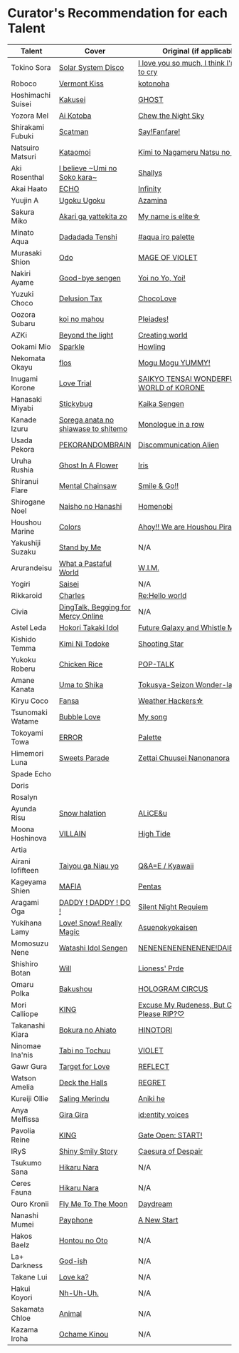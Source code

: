 # Curator's Recommendation for each Talent

|Talent           |Cover                                                              |Original (if applicable)                                                      |
|-----------------|-------------------------------------------------------------------|------------------------------------------------------------------------------|
|Tokino Sora      |[Solar System Disco](https://youtu.be/wHw3jSvZxNI)                 |[I love you so much, I think I'm going to cry](https://youtu.be/LPEE4MMDieo)  |
|Roboco           |[Vermont Kiss](https://youtu.be/uc7I72C1giU)                       |[kotonoha](https://youtu.be/5A_RqpENxvg)                                      |
|Hoshimachi Suisei|[Kakusei](https://youtu.be/dPTeBvVJ_xY)                            |[GHOST](https://youtu.be/IKKar5SS29E)                                         |
|Yozora Mel       |[Ai Kotoba](https://youtu.be/jW4q0w6CCIo)                          |[Chew the Night Sky](https://youtu.be/8iin3HQpwSY)                            |
|Shirakami Fubuki |[Scatman](https://youtu.be/VaqLk1YCv-s)                            |[Say!Fanfare!](https://youtu.be/pFgUluV_00s)                                  |
|Natsuiro Matsuri |[Kataomoi](https://youtu.be/TT6gTs2B1Uw)                           |[Kimi to Nagameru Natsu no Hana](https://youtu.be/llv_1-WEQGg)                |
|Aki Rosenthal    |[I believe ~Umi no Soko kara~](https://youtu.be/IN0KT2ABM10)       |[Shallys](https://youtu.be/Ii7rtNaGlls)                                       |
|Akai Haato       |[ECHO](https://youtu.be/Z8TnOhIxN90)                               |[Infinity](https://youtu.be/9mj2QJE-UOI)                                      |
|Yuujin A         |[Ugoku Ugoku](https://youtu.be/yfEUPlRuPac)                        |[Azamina](https://youtu.be/88UYLWDjomE)                                       |
|Sakura Miko      |[Akari ga yattekita zo](https://youtu.be/K57XcDsUl6A)              |[My name is elite☆](https://youtu.be/Y8o4goeVM0o)                             |
|Minato Aqua      |[Dadadada Tenshi](https://youtu.be/O8v5S1nhKzo)                    |[#aqua iro palette](https://youtu.be/6bnaBnd4kyU)                             |
|Murasaki Shion   |[Odo](https://youtu.be/9S0-GoCSk38)                                |[MAGE OF VIOLET](https://youtu.be/pMNnZIz6YYM)                                |
|Nakiri Ayame     |[Good-bye sengen](https://youtu.be/z1W4c7ym49Y)                    |[Yoi no Yo, Yoi!](https://youtu.be/ECkxzFgbJqQ)                               |
|Yuzuki Choco     |[Delusion Tax](https://youtu.be/n9DqvVNBdVI)                       |[ChocoLove](https://youtu.be/jlELf83gpBw)                                     |
|Oozora Subaru    |[koi no mahou](https://youtu.be/t-Y-UnC2HQo)                       |[Pleiades!](https://youtu.be/j69l0KUkltw)                                     |
|AZKi             |[Beyond the light](https://youtu.be/0LGn4esfu2M)                   |[Creating world](https://youtu.be/aqRIPFT-EUw)                                |
|Ookami Mio       |[Sparkle](https://youtu.be/2l_6oIGTrbg)                            |[Howling](https://youtu.be/YPm9T622OX0)                                       |
|Nekomata Okayu   |[flos](https://youtu.be/4muYzftomAE)                               |[Mogu Mogu YUMMY!](https://youtu.be/j6P_m6adkgc)                              |
|Inugami Korone   |[Love Trial](https://youtu.be/G49bAinM6Lc)                         |[SAIKYO TENSAI WONDERFUL WORLD of KORONE](https://youtu.be/nks1I1sY53I)       |
|Hanasaki Miyabi  |[Stickybug](https://youtu.be/STBJ_N3YLiw)                          |[Kaika Sengen](https://youtu.be/D62my61B5aQ)                                  |
|Kanade Izuru     |[Sorega anata no shiawase to shitemo](https://youtu.be/oPahzleK0Nk)|[Monologue in a row](https://youtu.be/_iBexWOf6aw)                            |
|Usada Pekora     |[PEKORANDOMBRAIN](https://youtu.be/_KTwDH_KQ_g)                    |[Discommunication Alien](https://youtu.be/AAr2lHZLNyU)                        |
|Uruha Rushia     |[Ghost In A Flower](https://youtu.be/UBSx4qqeikY)                  |[Iris](https://youtu.be/NtRpDpfE69Y)                                          |
|Shiranui Flare   |[Mental Chainsaw](https://youtu.be/lUoBNjIWiAc)                    |[Smile & Go!!](https://youtu.be/G4PT1phuM9M)                                  |
|Shirogane Noel   |[Naisho no Hanashi](https://youtu.be/YVdA-QCcXYc)                  |[Homenobi](https://youtu.be/LMYIam2RFkg)                                      |
|Houshou Marine   |[Colors](https://youtu.be/V_5mwG9M5Eo)                             |[Ahoy!! We are Houshou Pirates☆](https://youtu.be/gZL4-f3jRoE)                |
|Yakushiji Suzaku |[Stand by Me](https://youtu.be/PL0UuyyZPLM)                        |N/A                                                                           |
|Arurandeisu      |[What a Pastaful World](https://youtu.be/0nuLQ7W9ykA)              |[W.I.M.](https://youtu.be/n7SHBurxQzc)                                        |
|Yogiri           |[Saisei](https://youtu.be/yW5K73ZNRJk)                             |N/A                                                                           |
|Rikkaroid        |[Charles](https://youtu.be/hbQFCDKXulg)                            |[Re:Hello world](https://youtu.be/NK6Elz5MrqQ)                                |
|Civia            |[DingTalk, Begging for Mercy Online](https://youtu.be/IEd29ef7g_E) |N/A                                                                           |
|Astel Leda       |[Hokori Takaki Idol](https://youtu.be/m1VuEIVLM7Y)                 |[Future Galaxy and Whistle Melody](https://youtu.be/1EhYg1GlsA4)              |
|Kishido Temma    |[Kimi Ni Todoke](https://youtu.be/M7bRLFkcdiE)                     |[Shooting Star](https://youtu.be/cDCrIWMNWEA)                                 |
|Yukoku Roberu    |[Chicken Rice](https://youtu.be/tJ9Uq8z_pug)                       |[POP-TALK](https://youtu.be/oazCXvy6Rvs)                                      |
|Amane Kanata     |[Uma to Shika](https://youtu.be/tGXZNHNhI0I)                       |[Tokusya-Seizon Wonder-la-der!!](https://youtu.be/mcQs0iQE0bs)                |
|Kiryu Coco       |[Fansa](https://youtu.be/f_djNpDqm3Q)                              |[Weather Hackers☆](https://youtu.be/khRDaLiyGdA)                              |
|Tsunomaki Watame |[Bubble Love](https://youtu.be/2I3oQIF6UaU)                        |[My song](https://youtu.be/6VGkeUaX-zk)                                       |
|Tokoyami Towa    |[ERROR](https://youtu.be/3UV8OZj2olg)                              |[Palette](https://youtu.be/Ud73fm4Uoq0)                                       |
|Himemori Luna    |[Sweets Parade](https://youtu.be/hPQFsU7ichI)                      |[Zettai Chuusei Nanonanora](https://youtu.be/LaZIY8bYf-k)                     |
|Spade Echo       |                                                                   |                                                                              |
|Doris            |                                                                   |                                                                              |
|Rosalyn          |                                                                   |                                                                              |
|Ayunda Risu      |[Snow halation](https://youtu.be/uw9SUSvWBN0)                      |[ALiCE&u](https://youtu.be/IGviVpVE1fA)                                       |
|Moona Hoshinova  |[VILLAIN](https://youtu.be/Jr3Z9qtBk7k)                            |[High Tide](https://youtu.be/stmZAThUl64)                                     |
|Artia            |                                                                   |                                                                              |
|Airani Iofifteen |[Taiyou ga Niau yo](https://youtu.be/Q4-h-IdOqLs)                  |[Q&A=E / Kyawaii](#)                                                          |
|Kageyama Shien   |[MAFIA](https://youtu.be/QMUxZaE-odM)                              |[Pentas](https://youtu.be/D5_ktqaiaPw)                                        |
|Aragami Oga      |[DADDY ! DADDY ! DO !](https://youtu.be/cos54QJsb7o)               |[Silent Night Requiem](https://youtu.be/sG8yKByxSR0)                          |
|Yukihana Lamy    |[Love! Snow! Really Magic](https://youtu.be/JSOXoNVTy0g)           |[Asuenokyokaisen](https://youtu.be/ULtGHb83pTI)                               |
|Momosuzu Nene    |[Watashi Idol Sengen](https://youtu.be/kKqcQADSoIM)                |[NENENENENENENENE!DAIBAKUSOU](https://youtu.be/7P5oggg7aSE)                   |
|Shishiro Botan   |[Will](https://youtu.be/o14s6S0k5qw)                               |[Lioness' Prde](https://youtu.be/npVP58NvdQ8)                                 |
|Omaru Polka      |[Bakushou](https://youtu.be/xfrS_3gRdrg)                           |[HOLOGRAM CIRCUS](https://youtu.be/LQ_eazT56FA)                               |
|Mori Calliope    |[KING](https://youtu.be/qNIhngowViI)                               |[Excuse My Rudeness, But Could You Please RIP?♡](https://youtu.be/5y3xh8gs24c)|
|Takanashi Kiara  |[Bokura no Ahiato](https://youtu.be/98Yx9TuE09A)                   |[HINOTORI](https://youtu.be/eDfMDkgheQY)                                      |
|Ninomae Ina'nis  |[Tabi no Tochuu](https://youtu.be/NIv_yYKl9tQ)                     |[VIOLET](https://youtu.be/8ZdLXELdF9Q)                                        |
|Gawr Gura        |[Target for Love](https://youtu.be/uCfjf3rvTJY)                    |[REFLECT](https://youtu.be/WGgEFoI9MhE)                                       |
|Watson Amelia    |[Deck the Halls](https://youtu.be/IT7mfF97m3w)                     |[REGRET](https://youtu.be/Jj2JFtU7c78)                                        |
|Kureiji Ollie    |[Saling Merindu](https://youtu.be/4IG4BYARwZI)                     |[Aniki he](https://youtu.be/R-sDmGmsNqo?t=1274)                               |
|Anya Melfissa    |[Gira Gira](https://youtu.be/ZmM5OgXXVA4)                          |[id:entity voices](https://youtu.be/Wp90CrP-s_8)                              |
|Pavolia Reine    |[KING](https://youtu.be/LfI8sxSFtuE)                               |[Gate Open: START!](https://youtu.be/VFpOBazE3rs)                             |
|IRyS             |[Shiny Smily Story](https://youtu.be/mDN9o6GQdm4)                  |[Caesura of Despair](https://youtu.be/rDyZ3VgjcCE)                            |
|Tsukumo Sana     |[Hikaru Nara](https://youtu.be/U-9M-BjFYMc)                        |N/A                                                                           |
|Ceres Fauna      |[Hikaru Nara](https://youtu.be/U-9M-BjFYMc)                        |N/A                                                                           |
|Ouro Kronii      |[Fly Me To The Moon](https://youtu.be/CEWQXuQxEIU)                 |[Daydream](https://youtu.be/6W749jRBg-4)                                      |
|Nanashi Mumei    |[Payphone](https://youtu.be/-wZhOWD43jk)                           |[A New Start](https://youtu.be/Py21QCndbxc)                                   |
|Hakos Baelz      |[Hontou no Oto](https://youtu.be/AAwJ0_uqhb4)                      |N/A                                                                           |
|La+ Darkness     |[God-ish](https://youtu.be/yTb_AvLchgY)                            |N/A                                                                           |
|Takane Lui       |[Love ka?](https://youtu.be/7jDkn2TzxJk)                           |N/A                                                                           |
|Hakui Koyori     |[Nh-Uh-Uh.](https://youtu.be/R3OxEcOpT0M)                          |N/A                                                                           |
|Sakamata Chloe   |[Animal](https://youtu.be/s-wDgxGCj4g)                             |N/A                                                                           |
|Kazama Iroha     |[Ochame Kinou](https://youtu.be/nCyKjz-ie3c)                       |N/A                                                                           |

